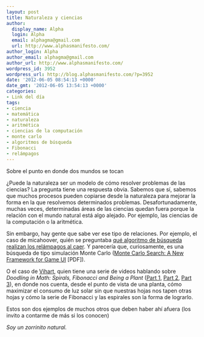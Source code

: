 ```yaml
---
layout: post
title: Naturaleza y ciencias
author:
  display_name: Alpha
  login: Alpha
  email: alphagma@gmail.com
  url: http://www.alphasmanifesto.com/
author_login: Alpha
author_email: alphagma@gmail.com
author_url: http://www.alphasmanifesto.com/
wordpress_id: 3952
wordpress_url: http://blog.alphasmanifesto.com/?p=3952
date: '2012-06-05 08:54:13 +0000'
date_gmt: '2012-06-05 13:54:13 +0000'
categories:
- Link del día
tags:
- ciencia
- matemática
- naturaleza
- aritmética
- ciencias de la computación
- monte carlo
- algoritmos de búsqueda
- Fibonacci
- relámpagos
---
```

Sobre el punto en donde dos mundos se tocan


 ¿Puede la naturaleza ser un modelo de cómo resolver problemas de las ciencias? La pregunta tiene una respuesta obvia. Sabemos que sí, sabemos que muchos procesos pueden copiarse desde la naturaleza para mejorar la forma en la que resolvemos determinados problemas. Desafortunadamente, muchas veces, determinadas áreas de las ciencias quedan fuera porque la relación con el mundo natural está algo alejado. Por ejemplo, las ciencias de la computación o la aritmética.

Sin embargo, hay gente que sabe ver ese tipo de relaciones. Por ejemplo, el caso de micahoover, quién se preguntaba [qué algoritmo de búsqueda realizan los relámpagos al caer](http://physics.stackexchange.com/questions/28311/can-lightning-be-used-to-solve-np-complete-problems). Y parecería que, curiosamente, es una búsqueda de tipo simulación Monte Carlo ([Monte Carlo Search: A New Framework for Game UI](http://www.aaai.org/Papers/AIIDE/2008/AIIDE08-036.pdf) [PDF]).

O el caso de [Vihart](http://www.youtube.com/user/Vihart), quien tiene una serie de videos hablando sobre _Doodling in Math: Spirals, Fibonacci and Being a Plant_ ([Part 1](http://www.youtube.com/watch?v=ahXIMUkSXX0), [Part 2](http://www.youtube.com/watch?v=lOIP_Z_-0Hs), [Part 3](http://www.youtube.com/watch?v=14-NdQwKz9w)), en donde nos cuenta, desde el punto de vista de una planta, cómo maximizar el consumo de luz solar sin que nuestras hojas nos tapen otras hojas y cómo la serie de Fibonacci y las espirales son la forma de lograrlo.

Estos son dos ejemplos de muchos otros que deben haber ahí afuera (los invito a contarme de más si los conocen)

_Soy un zorrinito natural._
